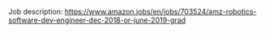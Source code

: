 Job description: https://www.amazon.jobs/en/jobs/703524/amz-robotics-software-dev-engineer-dec-2018-or-june-2019-grad